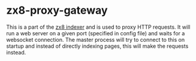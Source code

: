 # zx8-proxy-gateway
This is a part of the [zx8 indexer](https://github.com/y21/zx8) and is used to proxy HTTP requests.
It will run a web server on a given port (specified in config file) and waits for a websocket connection. 
The master process will try to connect to this on startup and instead of directly indexing pages, this will make the requests instead.